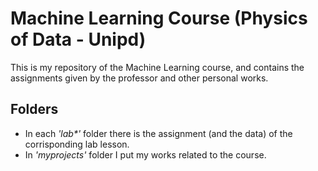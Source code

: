 # Machine Learning Course (Physics of Data - Unipd)
This is my repository of the Machine Learning course, and contains the assignments given by the professor and other personal works. 

## Folders
- In each _'lab*'_ folder there is the assignment (and the data) of the corrisponding lab lesson.
- In _'myprojects'_ folder I put my works related to the course. 